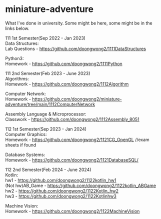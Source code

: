 # miniature-adventure
What I've done in university. Some might be here, some might be in the links below.

111 1st Semester(Sep 2022 - Jan 2023)  
Data Structures:  
Lab Questions - https://github.com/doongwong2/1111DataStructures  

Python3:  
Homework - https://github.com/doongwong2/1111Python
  
111 2nd Semester(Feb 2023 - June 2023)  
Algorithms:  
Homework - https://github.com/doongwong2/1112Algorithm  

Computer Network:  
Homework - https://github.com/doongwong2/miniature-adventure/tree/main/1112ComputerNetwork

Assembly Language & Microprocessor:  
Classwork - https://github.com/doongwong2/1112Assembly_8051  

112 1st Semester(Sep 2023 - Jan 2024)  
Computer Graphics:  
Homework - https://github.com/doongwong2/1121CG_OpenGL
//exam sheets if found

Database Systems:  
Homework - https://github.com/doongwong2/1121DatabaseSQL/

112 2nd Semester(Feb 2024 - June 2024)  
Kotlin:  
hw1 - https://github.com/doongwong2/1122kotlin_hw1  
(Not hw)AB_Game - https://github.com/doongwong2/1122kotlin_ABGame   
hw2 - https://github.com/doongwong2/1122Kotlin_hw2  
hw3 - https://github.com/doongwong2/1122Kotlinhw3

Machine Vision:  
Homework - https://github.com/doongwong2/1122MachineVision
